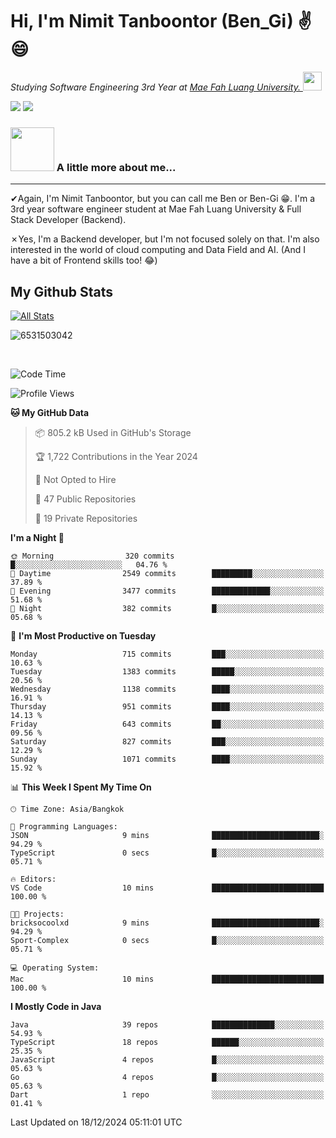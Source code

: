 # Hi, I'm Nimit Tanboontor (Ben_Gi) ✌😄
<p><em>Studying Software Engineering 3rd Year at <a href="https://en.mfu.ac.th/home.html"> Mae Fah Luang University.
</a><img src="https://media.giphy.com/media/WUlplcMpOCEmTGBtBW/giphy.gif" width="30"> </em></p>


[![](https://img.shields.io/badge/linkedin-%230077B5.svg?style=for-the-badge&logo=linkedin)]([https://www.linkedin.com/in/thanaphoom-babparn/](https://www.linkedin.com/in/nimit-tanbooutor-798139246/))
[![](https://img.shields.io/badge/Medium-12100E?style=for-the-badge&logo=medium&logoColor=white)](https://medium.com/@nimittanbooutor)

### <img src="https://media.giphy.com/media/VgCDAzcKvsR6OM0uWg/giphy.gif" width="70"> A little more about me...  

<hr> <!-- Horizontal line -->

&#10004;Again, I'm Nimit Tanboontor, but you can call me Ben or Ben-Gi 😁. I'm a 3rd year software engineer student at Mae Fah Luang University & Full Stack Developer (Backend).

&#10007;Yes, I'm a Backend developer, but I'm not focused solely on that. I'm also interested in the world of cloud computing and Data Field and AI. (And I have a bit of Frontend skills too! 😂)


## My Github Stats

[![All Stats](https://github-readme-stats.vercel.app/api?username=6531503042&show_icons=true&theme=algolia)](https://github.com/6531503042)

<p><img align="center" src="https://github-readme-streak-stats.herokuapp.com/?user=6531503042&" alt="6531503042" /></p>

<br />


<!--START_SECTION:waka-->
![Code Time](http://img.shields.io/badge/Code%20Time-257%20hrs%2036%20mins-blue)

![Profile Views](http://img.shields.io/badge/Profile%20Views-3-blue)

**🐱 My GitHub Data** 

> 📦 805.2 kB Used in GitHub's Storage 
 > 
> 🏆 1,722 Contributions in the Year 2024
 > 
> 🚫 Not Opted to Hire
 > 
> 📜 47 Public Repositories 
 > 
> 🔑 19 Private Repositories 
 > 
**I'm a Night 🦉** 

```text
🌞 Morning                320 commits         █░░░░░░░░░░░░░░░░░░░░░░░░   04.76 % 
🌆 Daytime                2549 commits        █████████░░░░░░░░░░░░░░░░   37.89 % 
🌃 Evening                3477 commits        █████████████░░░░░░░░░░░░   51.68 % 
🌙 Night                  382 commits         █░░░░░░░░░░░░░░░░░░░░░░░░   05.68 % 
```
📅 **I'm Most Productive on Tuesday** 

```text
Monday                   715 commits         ███░░░░░░░░░░░░░░░░░░░░░░   10.63 % 
Tuesday                  1383 commits        █████░░░░░░░░░░░░░░░░░░░░   20.56 % 
Wednesday                1138 commits        ████░░░░░░░░░░░░░░░░░░░░░   16.91 % 
Thursday                 951 commits         ████░░░░░░░░░░░░░░░░░░░░░   14.13 % 
Friday                   643 commits         ██░░░░░░░░░░░░░░░░░░░░░░░   09.56 % 
Saturday                 827 commits         ███░░░░░░░░░░░░░░░░░░░░░░   12.29 % 
Sunday                   1071 commits        ████░░░░░░░░░░░░░░░░░░░░░   15.92 % 
```


📊 **This Week I Spent My Time On** 

```text
🕑︎ Time Zone: Asia/Bangkok

💬 Programming Languages: 
JSON                     9 mins              ████████████████████████░   94.29 % 
TypeScript               0 secs              █░░░░░░░░░░░░░░░░░░░░░░░░   05.71 % 

🔥 Editors: 
VS Code                  10 mins             █████████████████████████   100.00 % 

🐱‍💻 Projects: 
bricksocoolxd            9 mins              ████████████████████████░   94.29 % 
Sport-Complex            0 secs              █░░░░░░░░░░░░░░░░░░░░░░░░   05.71 % 

💻 Operating System: 
Mac                      10 mins             █████████████████████████   100.00 % 
```

**I Mostly Code in Java** 

```text
Java                     39 repos            ██████████████░░░░░░░░░░░   54.93 % 
TypeScript               18 repos            ██████░░░░░░░░░░░░░░░░░░░   25.35 % 
JavaScript               4 repos             █░░░░░░░░░░░░░░░░░░░░░░░░   05.63 % 
Go                       4 repos             █░░░░░░░░░░░░░░░░░░░░░░░░   05.63 % 
Dart                     1 repo              ░░░░░░░░░░░░░░░░░░░░░░░░░   01.41 % 
```




 Last Updated on 18/12/2024 05:11:01 UTC
<!--END_SECTION:waka-->
